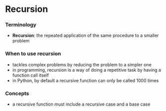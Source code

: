 # Recursion

### Terminology
- __Recursion__: the repeated application of the same procedure to a smaller problem

### When to use recursion
- tackles complex problems by reducing the problem to a simpler one
- in programming, recursion is a way of doing a repetitive task by having a function call itself
- in Python, by default a recursive function can only be called 1000 times

### Concepts
- a recursive function must include a recursive case and a base case
